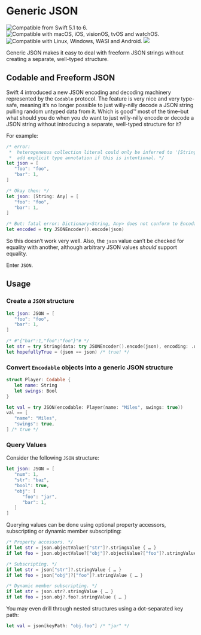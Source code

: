 # Generic JSON

<picture><img alt="Compatible from Swift 5.1 to 6." src="https://img.shields.io/badge/Swift-6.0_%7C_5.10--5.1-blue"></picture>
<picture><img alt="Compatible with macOS, iOS, visionOS, tvOS and watchOS." src="https://img.shields.io/badge/Platforms-macOS_%7C_iOS_%7C_visionOS_%7C_tvOS_%7C_watchOS-blue"></picture>
<picture><img alt="Compatible with Linux, Windows, WASI and Android." src="https://img.shields.io/badge/Platforms-Linux_%7C_Windows_%7C_WASI_%7C_Android-blue"></picture>
[![](<https://img.shields.io/github/v/release/Frizlab/generic-json>)](<https://github.com/xcode-actions/Frizlab/generic-json>)

Generic JSON makes it easy to deal with freeform JSON strings without creating a separate, well-typed structure.

## Codable and Freeform JSON

Swift 4 introduced a new JSON encoding and decoding machinery represented by the `Codable` protocol.
The feature is very nice and very type-safe, meaning it’s no longer possible to just willy-nilly decode a JSON string pulling random untyped data from it.
Which is good™ most of the time–but what should you do when you _do_ want to just willy-nilly encode or decode a JSON string without introducing a separate, well-typed structure for it?

For example:

```swift
/* error:
 *  heterogeneous collection literal could only be inferred to '[String : Any]';
 *  add explicit type annotation if this is intentional. */
let json = [
   "foo": "foo",
   "bar": 1,
]

/* Okay then: */
let json: [String: Any] = [
   "foo": "foo",
   "bar": 1,
]

/* But: fatal error: Dictionary<String, Any> does not conform to Encodable because Any does not conform to Encodable. */
let encoded = try JSONEncoder().encode(json)
```

So this doesn’t work very well.
Also, the `json` value can’t be checked for equality with another, although arbitrary JSON values _should_ support equality.

Enter `JSON`.

## Usage

### Create a `JSON` structure

```swift
let json: JSON = [
   "foo": "foo",
   "bar": 1,
]

/* #"{"bar":1,"foo":"foo"}"# */
let str = try String(data: try JSONEncoder().encode(json), encoding: .utf8)!
let hopefullyTrue = (json == json) /* true! */
```

### Convert `Encodable` objects into a generic JSON structure

```swift
struct Player: Codable {
   let name: String
   let swings: Bool
}

let val = try JSON(encodable: Player(name: "Miles", swings: true))
val == [
   "name": "Miles",
   "swings": true,
] /* true */
```

### Query Values

Consider the following `JSON` structure:

```swift
let json: JSON = [
   "num": 1,
   "str": "baz",
   "bool": true,
   "obj": [
      "foo": "jar",
      "bar": 1,
   ]
]
```

Querying values can be done using optional property accessors, subscripting or dynamic member subscripting:

```swift
/* Property accessors. */
if let str = json.objectValue?["str"]?.stringValue { … }
if let foo = json.objectValue?["obj"]?.objectValue?["foo"]?.stringValue { … }

/* Subscripting. */
if let str = json["str"]?.stringValue { … }
if let foo = json["obj"]?["foo"]?.stringValue { … }

/* Dynamic member subscripting. */
if let str = json.str?.stringValue { … }
if let foo = json.obj?.foo?.stringValue { … }
```

You may even drill through nested structures using a dot-separated key path:

```swift
let val = json[keyPath: "obj.foo"] /* "jar" */
```
